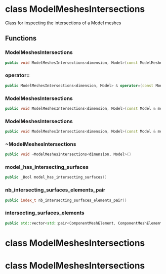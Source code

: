 # class ModelMeshesIntersections


 Class for inspecting the intersections of a Model meshes



## Functions

### ModelMeshesIntersections

```cpp
public void ModelMeshesIntersections<dimension, Model>(const ModelMeshesIntersections<dimension, Model> & )
```


### operator=

```cpp
public ModelMeshesIntersections<dimension, Model> & operator=(const ModelMeshesIntersections<dimension, Model> & )
```


### ModelMeshesIntersections

```cpp
public void ModelMeshesIntersections<dimension, Model>(const Model & model)
```


### ModelMeshesIntersections

```cpp
public void ModelMeshesIntersections<dimension, Model>(const Model & model, _Bool verbose)
```


### ~ModelMeshesIntersections

```cpp
public void ~ModelMeshesIntersections<dimension, Model>()
```


### model_has_intersecting_surfaces

```cpp
public _Bool model_has_intersecting_surfaces()
```


### nb_intersecting_surfaces_elements_pair

```cpp
public index_t nb_intersecting_surfaces_elements_pair()
```


### intersecting_surfaces_elements

```cpp
public std::vector<std::pair<ComponentMeshElement, ComponentMeshElement> > intersecting_surfaces_elements()
```




# class ModelMeshesIntersections

# class ModelMeshesIntersections

